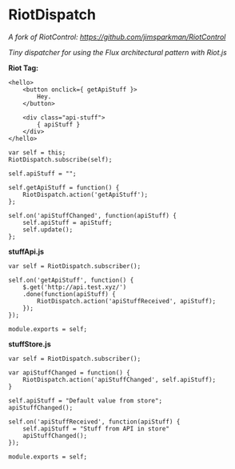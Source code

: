 RiotDispatch
=
*A fork of RiotControl: https://github.com/jimsparkman/RiotControl*

*Tiny dispatcher for using the Flux architectural pattern with Riot.js*

**Riot Tag:**
```
<hello>
    <button onclick={ getApiStuff }>
        Hey.
    </button>

    <div class="api-stuff">
        { apiStuff }
    </div>
</hello>

var self = this;
RiotDispatch.subscribe(self);

self.apiStuff = "";

self.getApiStuff = function() {
    RiotDispatch.action('getApiStuff');
};

self.on('apiStuffChanged', function(apiStuff) {
    self.apiStuff = apiStuff;
    self.update();
};
```

**stuffApi.js**
```
var self = RiotDispatch.subscriber();

self.on('getApiStuff', function() {
    $.get('http://api.test.xyz/')
    .done(function(apiStuff) {
        RiotDispatch.action('apiStuffReceived', apiStuff);
    });
});

module.exports = self;
```

**stuffStore.js**
```
var self = RiotDispatch.subscriber();

var apiStuffChanged = function() {
    RiotDispatch.action('apiStuffChanged', self.apiStuff);
}

self.apiStuff = "Default value from store";
apiStuffChanged();

self.on('apiStuffReceived', function(apiStuff) {
    self.apiStuff = "Stuff from API in store"
    apiStuffChanged();
});

module.exports = self;
```
